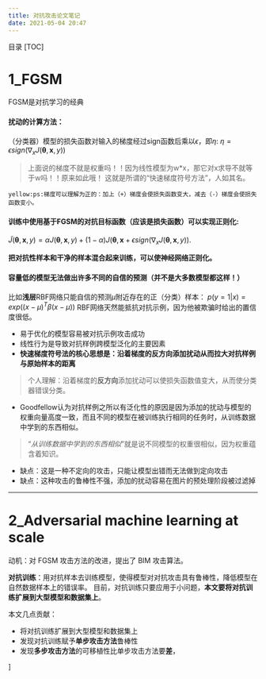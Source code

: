 ```yaml
---
title: 对抗攻击论文笔记
date: 2021-05-04 20:47
---
```

目录
[TOC]


# 1_FGSM
FGSM是对抗学习的经典

#### **扰动的计算方法**：
（分类器）模型的损失函数对输入的梯度经过sign函数后乘以$\epsilon$，即$\eta$:
$\eta = \epsilon sign(\nabla_x J(\pmb{\theta},\pmb{x} ,y))$
> 上面说的梯度不就是权重吗！！因为线性模型为w\*x，那它对x求导不就等于w吗！！原来如此哦！
这就是所谓的“快速梯度符号方法”，人如其名。

`yellow:ps:梯度可以理解为正的：加上（+）梯度会使损失函数变大，减去（-）梯度会使损失函数变小。`
<br>
#### **训练中使用基于FGSM的对抗目标函数（应该是损失函数）可以实现正则化:**
$\tilde{J}( \pmb{\theta},\pmb{x},y) = \alpha J(\pmb{ \theta}, \pmb{x},y)+(1-\alpha)J(\pmb{ \theta}, \pmb{x} +\epsilon sign(\nabla_x J(\pmb{ \theta},\pmb{x} ,y)).$  

**把对抗性样本和干净的样本混合起来训练，可以使神经网络正则化。**


#### 容量低的模型无法做出许多不同的自信的预测（并不是大多数模型都这样！）
比如**浅层**RBF网络只能自信的预测$\mu$附近存在的正（分类）样本：
$p(y=1|x)=exp(({x} - \mu )^T\beta({x}-\mu))$
RBF网络天然能抵抗对抗示例，因为他被欺骗时给出的置信度很低。
<br>
- 易于优化的模型容易被对抗示例攻击成功
- 线性行为是导致对抗样例跨模型泛化的主要因素
- **快速梯度符号法的核心思想是：沿着梯度的反方向添加扰动从而拉大对抗样例与原始样本的距离**
> 个人理解：沿着梯度的**反方向**添加扰动可以使损失函数值变大，从而使分类器错误分类。
- Goodfellow认为对抗样例之所以有泛化性的原因是因为添加的扰动与模型的权重向量高度一致，而且不同的模型在被训练执行相同的任务时，从训练数据中学到的东西相似。
> “*从训练数据中学到的东西相似*”就是说不同模型的权重很相似，因为权重蕴含着知识。
- 缺点：这是一种不定向的攻击，只能让模型出错而无法做到定向攻击
- 缺点：这种攻击的鲁棒性不强，添加的扰动容易在图片的预处理阶段被过滤掉
---

# 2_Adversarial machine learning at scale
动机：对 FGSM 攻击方法的改进，提出了 BIM 攻击算法。

**对抗训练**：用对抗样本去训练模型，使得模型对对抗攻击具有鲁棒性，降低模型在自然数据样本上的错误率。
目前，对抗训练只要应用于小问题，**本文要将对抗训练扩展到大型模型和数据集上**。

本文几点贡献：
- 将对抗训练扩展到大型模型和数据集上
- 发现对抗训练赋予**单步攻击方法**鲁棒性
- 发现**多步攻击方法**的可移植性比单步攻击方法要**差**，

























]